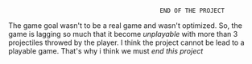                                               END OF THE PROJECT
                                              
 The game goal wasn't to be a real game and wasn't optimized. So, the game is lagging so much that it become <em>unplayable</em> with
 more than 3 projectiles throwed by the player. I think the project cannot be lead to a playable game. That's why i think we must <em>end this project</em>
